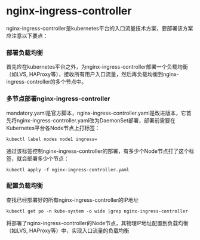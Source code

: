 # nginx-ingress-controller
nginx-ingress-controller是kubernetes平台的入口流量技术方案，要部署该方案应注意以下要点：

### 部署负载均衡
首先应在kubernetes平台之外，为nginx-ingress-controller部署一个负载均衡（如LVS, HAProxy等），接收所有用户入口流量，然后再负载均衡到nginx-ingress-controller的多个节点中。
### 多节点部署nginx-ingress-controller
mandatory.yaml是官方脚本，nginx-ingress-controller.yaml是改进版本，它首先将nginx-ingress-controller.yaml改为DaemonSet部署，部署前需要在Kubernetes平台各Node节点上打标签：
```shell
kubectl label nodes node1 ingress=
```
通过该标签控制nginx-ingress-controller的部署，有多少个Node节点打了这个标签，就会部署多少个节点：
```shell
kubectl apply -f nginx-ingress-controller.yaml
```
### 配置负载均衡
查找已经部署好的所有nginx-ingress-controller的IP地址
```shell
kubectl get po -n kube-system -o wide |grep nginx-ingress-controller
```
将部署了nginx-ingress-controller的Node节点，其物理IP地址配置到负载均衡（如LVS, HAProxy等）中，实现入口流量的负载均衡